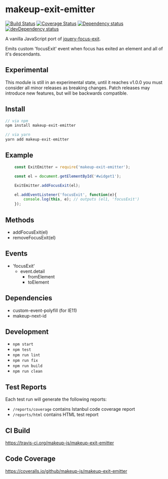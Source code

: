 # makeup-exit-emitter

<p>
    <a href="https://travis-ci.org/makeup-js/makeup-exit-emitter"><img src="https://api.travis-ci.org/makeup-js/makeup-exit-emitter.svg?branch=master" alt="Build Status" /></a>
    <a href='https://coveralls.io/github/makeup-js/makeup-exit-emitter?branch=master'><img src='https://coveralls.io/repos/makeup-js/makeup-exit-emitter/badge.svg?branch=master&service=github' alt='Coverage Status' /></a>
    <a href="https://david-dm.org/makeup-js/makeup-exit-emitter"><img src="https://david-dm.org/makeup-js/makeup-exit-emitter.svg" alt="Dependency status" /></a>
    <a href="https://david-dm.org/makeup-js/makeup-exit-emitter#info=devDependencies"><img src="https://david-dm.org/makeup-js/makeup-exit-emitter/dev-status.svg" alt="devDependency status" /></a>
</p>

A vanilla JavaScript port of <a href="https://github.com/makeup-jquery/jquery-focus-exit">jquery-focus-exit</a>.

Emits custom 'focusExit' event when focus has exited an element and all of it's descendants.

## Experimental

This module is still in an experimental state, until it reaches v1.0.0 you must consider all minor releases as breaking changes. Patch releases may introduce new features, but will be backwards compatible.

## Install

```js
// via npm
npm install makeup-exit-emitter

// via yarn
yarn add makeup-exit-emitter
```

## Example

```js
    const ExitEmitter = require('makeup-exit-emitter');

    const el = document.getElementById('#widget1');

    ExitEmitter.addFocusExit(el);

    el.addEventListener('focusExit', function(e){
        console.log(this, e); // outputs (el1, 'focusExit')
    });
```

## Methods

* addFocusExit(el)
* removeFocusExit(el)

## Events

* 'focusExit'
    * event.detail
        * fromElement
        * toElement

## Dependencies

* custom-event-polyfill (for IE11)
* makeup-next-id

## Development

* `npm start`
* `npm test`
* `npm run lint`
* `npm run fix`
* `npm run build`
* `npm run clean`

## Test Reports

Each test run will generate the following reports:

* `/reports/coverage` contains Istanbul code coverage report
* `/reports/html` contains HTML test report

## CI Build

https://travis-ci.org/makeup-js/makeup-exit-emitter

## Code Coverage

https://coveralls.io/github/makeup-js/makeup-exit-emitter
